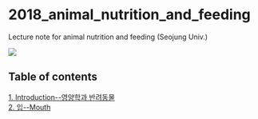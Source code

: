 # 2018_animal_nutrition_and_feeding
Lecture note for animal nutrition and feeding (Seojung Univ.)

<a target="_blank" href="https://calendar.google.com/event?action=TEMPLATE&amp;tmeid=NjVoM2VvcmQyZDBza2ZhbzV0YjFzNWx0NDNfMjAxODAzMDNUMDAwMDAwWiBhcjFsb3NrdWwwOWNtMHV2b3VnbjFnYmZwOEBn&amp;tmsrc=ar1loskul09cm0uvougn1gbfp8%40group.calendar.google.com&amp;scp=ALL"><img border="0" src="https://www.google.com/calendar/images/ext/gc_button1_ko.gif"></a>

## Table of contents
[1. Introduction--영양학과 반려동물](https://youngjunna.github.io/2018/02/02/CANF-Introduction/)  
[2. 입--Mouth](https://youngjunna.github.io/2018/02/05/CANF-Mouth)

